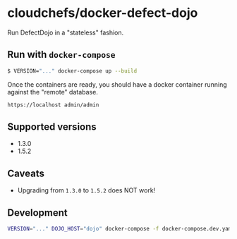 # cloudchefs/docker-defect-dojo

Run DefectDojo in a "stateless" fashion.

## Run with `docker-compose`
```bash
$ VERSION="..." docker-compose up --build
```

Once the containers are ready, you should have a docker container running against the "remote" database.

```bash
https://localhost admin/admin
```

## Supported versions
- 1.3.0
- 1.5.2

## Caveats
- Upgrading from `1.3.0` to `1.5.2` does NOT work!

## Development
```bash
VERSION="..." DOJO_HOST="dojo" docker-compose -f docker-compose.dev.yaml up --build

```
